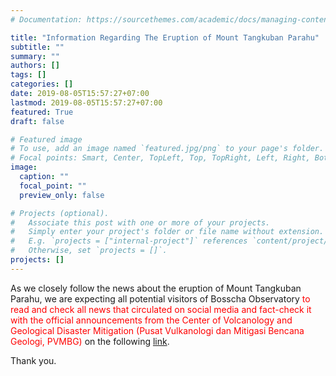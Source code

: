 ```yaml
---
# Documentation: https://sourcethemes.com/academic/docs/managing-content/

title: "Information Regarding The Eruption of Mount Tangkuban Parahu"
subtitle: ""
summary: ""
authors: []
tags: []
categories: []
date: 2019-08-05T15:57:27+07:00
lastmod: 2019-08-05T15:57:27+07:00
featured: True
draft: false

# Featured image
# To use, add an image named `featured.jpg/png` to your page's folder.
# Focal points: Smart, Center, TopLeft, Top, TopRight, Left, Right, BottomLeft, Bottom, BottomRight.
image:
  caption: ""
  focal_point: ""
  preview_only: false

# Projects (optional).
#   Associate this post with one or more of your projects.
#   Simply enter your project's folder or file name without extension.
#   E.g. `projects = ["internal-project"]` references `content/project/deep-learning/index.md`.
#   Otherwise, set `projects = []`.
projects: []
---
```


As we closely follow the news about the eruption of Mount Tangkuban Parahu, we are expecting all
potential visitors of Bosscha Observatory <font color='red'>to read and check all news that circulated on social media
and fact-check it with the official announcements from the Center of Volcanology and Geological
Disaster Mitigation (Pusat Vulkanologi dan Mitigasi Bencana Geologi, PVMBG)</font> on the following <a href="http://www.vsi.esdm.go.id/index.php/gunungapi/aktivitas-gunungapi" target=_blank>link</a>.

Thank you.